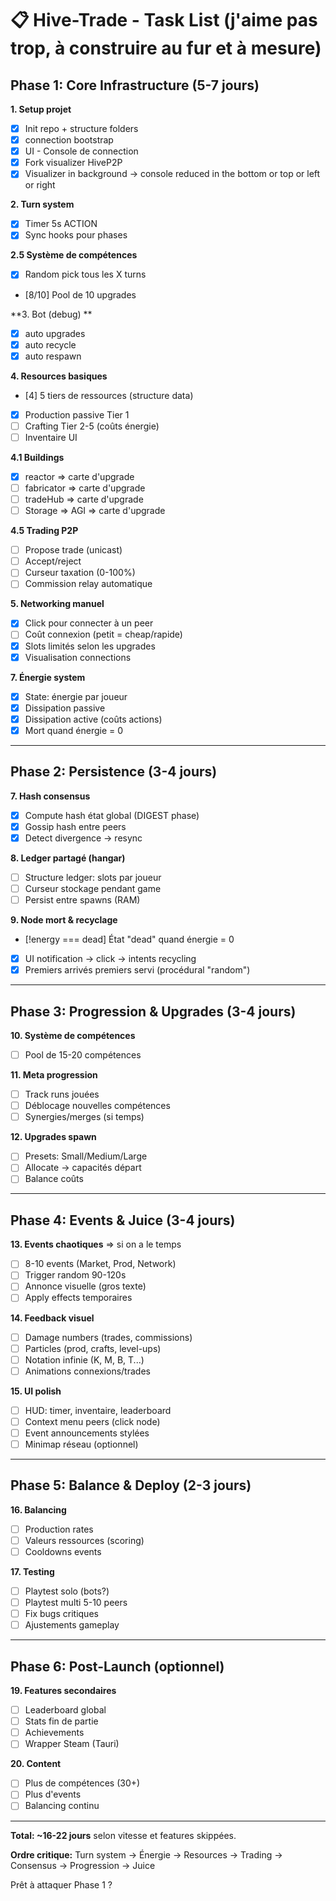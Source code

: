 # 📋 Hive-Trade - Task List (j'aime pas trop, à construire au fur et à mesure)

## Phase 1: Core Infrastructure (5-7 jours)

**1. Setup projet**
- [x] Init repo + structure folders
- [x] connection bootstrap
- [x] UI - Console de connection
- [x] Fork visualizer HiveP2P
- [x] Visualizer in background -> console reduced in the bottom or top or left or right

**2. Turn system**
- [x] Timer 5s ACTION
- [x] Sync hooks pour phases

**2.5 Système de compétences**
- [x] Random pick tous les X turns
- [8/10] Pool de 10 upgrades

**3. Bot (debug) **
- [x] auto upgrades
- [x] auto recycle
- [x] auto respawn

**4. Resources basiques**
- [4] 5 tiers de ressources (structure data)
- [x] Production passive Tier 1
- [ ] Crafting Tier 2-5 (coûts énergie)
- [ ] Inventaire UI

**4.1 Buildings**
- [x] reactor 	 => carte d'upgrade
- [ ] fabricator => carte d'upgrade
- [ ] tradeHub 	 => carte d'upgrade
- [ ] Storage => AGI	=> carte d'upgrade

**4.5 Trading P2P**
- [ ] Propose trade (unicast)
- [ ] Accept/reject
- [ ] Curseur taxation (0-100%)
- [ ] Commission relay automatique

**5. Networking manuel**
- [X] Click pour connecter à un peer
- [ ] Coût connexion (petit = cheap/rapide)
- [x] Slots limités selon les upgrades
- [x] Visualisation connections

**7. Énergie system**
- [x] State: énergie par joueur
- [X] Dissipation passive
- [x] Dissipation active (coûts actions)
- [x] Mort quand énergie = 0

---

## Phase 2: Persistence (3-4 jours)

**7. Hash consensus**
- [x] Compute hash état global (DIGEST phase)
- [x] Gossip hash entre peers
- [x] Detect divergence → resync

**8. Ledger partagé (hangar)**
- [ ] Structure ledger: slots par joueur
- [ ] Curseur stockage pendant game
- [ ] Persist entre spawns (RAM)

**9. Node mort & recyclage**
- [!energy === dead] État "dead" quand énergie = 0
- [x] UI notification -> click -> intents recycling
- [x] Premiers arrivés premiers servi (procédural "random")

---

## Phase 3: Progression & Upgrades (3-4 jours)

**10. Système de compétences**
- [ ] Pool de 15-20 compétences

**11. Meta progression**
- [ ] Track runs jouées
- [ ] Déblocage nouvelles compétences
- [ ] Synergies/merges (si temps)

**12. Upgrades spawn**
- [ ] Presets: Small/Medium/Large
- [ ] Allocate → capacités départ
- [ ] Balance coûts

---

## Phase 4: Events & Juice (3-4 jours)

**13. Events chaotiques** => si on a le temps
- [ ] 8-10 events (Market, Prod, Network)
- [ ] Trigger random 90-120s
- [ ] Annonce visuelle (gros texte)
- [ ] Apply effects temporaires

**14. Feedback visuel**
- [ ] Damage numbers (trades, commissions)
- [ ] Particles (prod, crafts, level-ups)
- [ ] Notation infinie (K, M, B, T...)
- [ ] Animations connexions/trades

**15. UI polish**
- [ ] HUD: timer, inventaire, leaderboard
- [ ] Context menu peers (click node)
- [ ] Event announcements stylées
- [ ] Minimap réseau (optionnel)

---

## Phase 5: Balance & Deploy (2-3 jours)

**16. Balancing**
- [ ] Production rates
- [ ] Valeurs ressources (scoring)
- [ ] Cooldowns events

**17. Testing**
- [ ] Playtest solo (bots?)
- [ ] Playtest multi 5-10 peers
- [ ] Fix bugs critiques
- [ ] Ajustements gameplay

---

## Phase 6: Post-Launch (optionnel)

**19. Features secondaires**
- [ ] Leaderboard global
- [ ] Stats fin de partie
- [ ] Achievements
- [ ] Wrapper Steam (Tauri)

**20. Content**
- [ ] Plus de compétences (30+)
- [ ] Plus d'events
- [ ] Balancing continu

---

**Total: ~16-22 jours** selon vitesse et features skippées.

**Ordre critique:**
Turn system → Énergie → Resources → Trading → Consensus → Progression → Juice

Prêt à attaquer Phase 1 ?